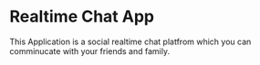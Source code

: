 # Realtime Chat App

This Application is a social realtime chat platfrom which you can comminucate with your friends and family.
